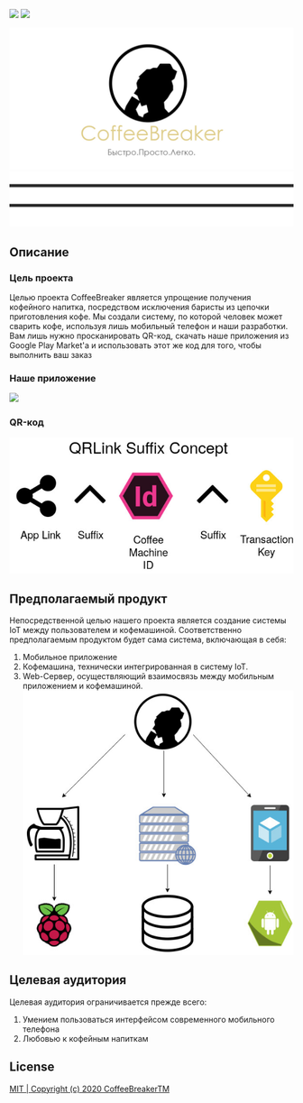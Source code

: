 <a href="https://gooogle.com"><img src="https://img.shields.io/github/license/kerusey/CoffeeBreaker.svg?label=Coffee%20Breaker" /></a>
<a href="https://gooogle.com"><img src="https://img.shields.io/github/last-commit/kerusey/CoffeeBreaker.svg"/></a>

![Screenshot](Schemes/logo.jpg)
![Screenshot](Schemes/nedo_adidas.jpg)

## Описание
### Цель проекта
Целью проекта CoffeeBreaker является упрощение получения кофейного напитка, посредством исключения баристы из цепочки приготовления кофе.
Мы создали систему, по которой человек может сварить кофе, используя лишь мобильный телефон и наши разработки. Вам лишь нужно просканировать QR-код, скачать наше приложения из Google Play Market'а и использовать этот же код для того, чтобы выполнить ваш заказ

### Наше приложение
<img src="https://raw.githubusercontent.com/kerusey/CoffeeBreaker/master/Schemes/Preview.jpg"/>

### QR-код

![Screenshot](Schemes/QRcode.jpg)

## Предполагаемый продукт
Непосредственной целью нашего проекта является создание системы IoT между пользователем и кофемашиной. Соответственно предполагаемым продуктом будет сама система, включающая в себя:
1. Мобильное приложение
2. Кофемашина, технически интегрированная в систему IoT.
3. Web-Сервер, осуществляющий взаимосвязь между мобильным приложением и кофемашиной.
![Screenshot](Schemes/NewProjectMainStructure.jpg)

## Целевая аудитория
Целевая аудитория ограничивается прежде всего:
1. Умением пользоваться интерфейсом современного мобильного телефона
2. Любовью к кофейным напиткам

## License
[MIT | Copyright (c) 2020 CoffeeBreakerTM](https://github.com/kerusey/CoffeeBreaker/blob/master/LICENSE)
